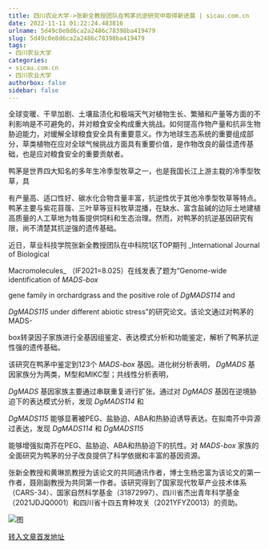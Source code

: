 ```yaml
---
title: 四川农业大学->张新全教授团队在鸭茅抗逆研究中取得新进展 | sicau.com.cn
date: 2022-11-11 01:22:24.483816
urlname: 5d49c0e8d6ca2a2486c78398ba419479
slug: 5d49c0e8d6ca2a2486c78398ba419479
tags: 
- 四川农业大学
categories:
- sicau.com.cn
- 四川农业大学
authorbox: false
sidebar: false
---
```

全球变暖、干旱加剧、土壤盐渍化和极端天气对植物生长、繁殖和产量等方面的不利影响是不可避免的，并对粮食安全构成重大挑战。如何提高作物产量和抗非生物胁迫能力，对缓解全球粮食安全具有重要意义。作为地球生态系统的重要组成部分，草类植物在应对全球气候挑战方面具有重要价值，是作物改良的最佳遗传基础，也是应对粮食安全的重要贡献者。

鸭茅是世界四大知名的多年生冷季型牧草之一，也是我国长江上游主栽的冷季型牧草，具
<!--more-->
有产量高、适口性好、碳水化合物含量丰富，抗逆性优于其他冷季型牧草等特点。鸭茅主要与紫花苜蓿、三叶草等豆科牧草混播，在缺水、富含盐碱的边际土地建植高质量的人工草地为牲畜提供饲料和生态治理。然而，对鸭茅的抗逆基因研究有限，尚不清楚其抗逆强的遗传基础。

近日，草业科技学院张新全教授团队在中科院1区TOP期刊 _International Journal of Biological

Macromolecules_ （IF2021=8.025）在线发表了题为“Genome-wide identification of _MADS-box_

gene family in orchardgrass and the positive role of _DgMADS114_ and

_DgMADS115_ under different abiotic stress”的研究论文。该论文通过对鸭茅的MADS-

box转录因子家族进行全基因组鉴定、表达模式分析和功能鉴定，解析了鸭茅抗逆性强的遗传基础。

该研究在鸭茅中鉴定到123个 _MADS-box_ 基因。进化树分析表明， _DgMADS_ 基因家族分为两类，M型和MIKC型；共线性分析表明，

_DgMADS_ 基因家族主要通过串联重复进行扩张。通过对 _DgMADS_ 基因在逆境胁迫下的表达模式分析，发现 _DgMADS114_ 和

_DgMADS115_ 能够显著被PEG、盐胁迫、ABA和热胁迫诱导表达。在拟南芥中异源过表达，发现 _DgMADS114_ 和 _DgMADS115_

能够增强拟南芥在PEG、盐胁迫、ABA和热胁迫下的抗性。对 _MADS-box_ 家族的全面研究为鸭茅的分子改良提供了科学依据和丰富的基因资源。

张新全教授和黄琳凯教授为该论文的共同通讯作者，博士生杨忠富为该论文的第一作者，聂刚副教授为共同第一作者。该研究得到了国家现代牧草产业技术体系（CARS-34）、国家自然科学基金（31872997）、四川省杰出青年科学基金（2021JDJQ0001）和四川省十四五育种攻关（2021YFYZ0013）的资助。

![图](https://news.sicau.edu.cn/__local/9/2F/62/87E596AF183D96B0D9F8176FE49_28EB8AC9_86E51.png)

[转入文章首发地址](https://news.sicau.edu.cn/info/1078/70152.htm)